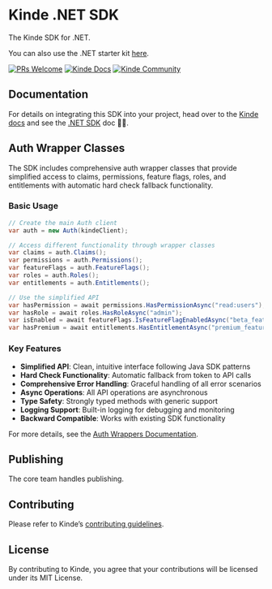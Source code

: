 # Kinde .NET SDK

The Kinde SDK for .NET.

You can also use the .NET starter kit [here](https://github.com/kinde-starter-kits/dotnet-starter-kit).

[![PRs Welcome](https://img.shields.io/badge/PRs-welcome-brightgreen.svg?style=flat-square)](https://makeapullrequest.com) [![Kinde Docs](https://img.shields.io/badge/Kinde-Docs-eee?style=flat-square)](https://kinde.com/docs/developer-tools) [![Kinde Community](https://img.shields.io/badge/Kinde-Community-eee?style=flat-square)](https://thekindecommunity.slack.com)

## Documentation

For details on integrating this SDK into your project, head over to the [Kinde docs](https://kinde.com/docs/) and see the [.NET SDK](https://kinde.com/docs/developer-tools/dotnet-sdk/) doc 👍🏼.

## Auth Wrapper Classes

The SDK includes comprehensive auth wrapper classes that provide simplified access to claims, permissions, feature flags, roles, and entitlements with automatic hard check fallback functionality.

### Basic Usage

```csharp
// Create the main Auth client
var auth = new Auth(kindeClient);

// Access different functionality through wrapper classes
var claims = auth.Claims();
var permissions = auth.Permissions();
var featureFlags = auth.FeatureFlags();
var roles = auth.Roles();
var entitlements = auth.Entitlements();

// Use the simplified API
var hasPermission = await permissions.HasPermissionAsync("read:users");
var hasRole = await roles.HasRoleAsync("admin");
var isEnabled = await featureFlags.IsFeatureFlagEnabledAsync("beta_features");
var hasPremium = await entitlements.HasEntitlementAsync("premium_features");
```

### Key Features

- **Simplified API**: Clean, intuitive interface following Java SDK patterns
- **Hard Check Functionality**: Automatic fallback from token to API calls
- **Comprehensive Error Handling**: Graceful handling of all error scenarios
- **Async Operations**: All API operations are asynchronous
- **Type Safety**: Strongly typed methods with generic support
- **Logging Support**: Built-in logging for debugging and monitoring
- **Backward Compatible**: Works with existing SDK functionality

For more details, see the [Auth Wrappers Documentation](Kinde.Api/Auth/AUTH_WRAPPERS_README.md).

## Publishing

The core team handles publishing.

## Contributing

Please refer to Kinde’s [contributing guidelines](https://github.com/kinde-oss/.github/blob/489e2ca9c3307c2b2e098a885e22f2239116394a/CONTRIBUTING.md).

## License

By contributing to Kinde, you agree that your contributions will be licensed under its MIT License.
